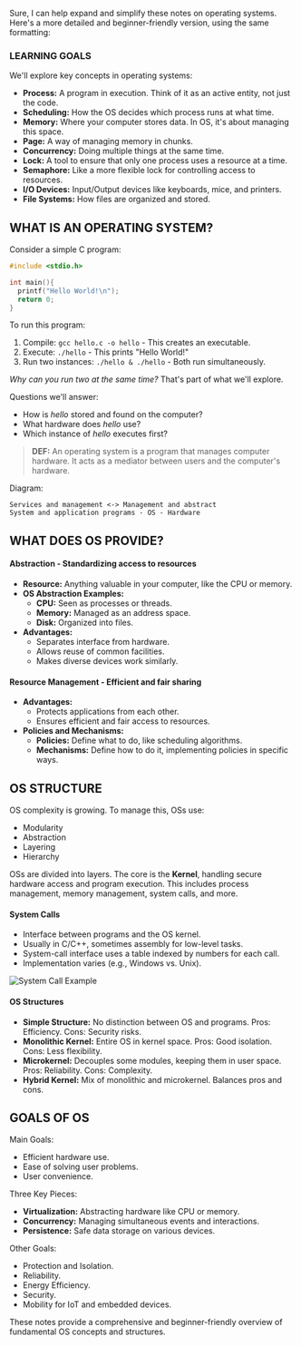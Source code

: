 Sure, I can help expand and simplify these notes on operating systems. Here's a more detailed and beginner-friendly version, using the same formatting:

### LEARNING GOALS

We'll explore key concepts in operating systems:

- **Process:** A program in execution. Think of it as an active entity, not just the code.
- **Scheduling:** How the OS decides which process runs at what time.
- **Memory:** Where your computer stores data. In OS, it's about managing this space.
- **Page:** A way of managing memory in chunks.
- **Concurrency:** Doing multiple things at the same time.
- **Lock:** A tool to ensure that only one process uses a resource at a time.
- **Semaphore:** Like a more flexible lock for controlling access to resources.
- **I/O Devices:** Input/Output devices like keyboards, mice, and printers.
- **File Systems:** How files are organized and stored.

## WHAT IS AN OPERATING SYSTEM?

Consider a simple C program:

```c
#include <stdio.h>

int main(){
  printf("Hello World!\n");
  return 0;
}
```

To run this program:
1. Compile: `gcc hello.c -o hello` - This creates an executable.
2. Execute: `./hello` - This prints "Hello World!"
3. Run two instances: `./hello & ./hello` - Both run simultaneously.

*Why can you run two at the same time?* That's part of what we'll explore.

Questions we'll answer:
- How is _hello_ stored and found on the computer?
- What hardware does _hello_ use?
- Which instance of _hello_ executes first?

> __DEF:__ An operating system is a program that manages computer hardware. It acts as a mediator between users and the computer's hardware.

Diagram:
```
Services and management <-> Management and abstract
System and application programs - OS - Hardware
```

## WHAT DOES OS PROVIDE?

#### Abstraction - Standardizing access to resources

- **Resource:** Anything valuable in your computer, like the CPU or memory.
- **OS Abstraction Examples:**
  - **CPU:** Seen as processes or threads.
  - **Memory:** Managed as an address space.
  - **Disk:** Organized into files.
- **Advantages:**
  - Separates interface from hardware.
  - Allows reuse of common facilities.
  - Makes diverse devices work similarly.

#### Resource Management - Efficient and fair sharing

- **Advantages:**
  - Protects applications from each other.
  - Ensures efficient and fair access to resources.
- **Policies and Mechanisms:**
  - **Policies:** Define what to do, like scheduling algorithms.
  - **Mechanisms:** Define how to do it, implementing policies in specific ways.

## OS STRUCTURE

OS complexity is growing. To manage this, OSs use:
- Modularity
- Abstraction
- Layering
- Hierarchy

OSs are divided into layers. The core is the **Kernel**, handling secure hardware access and program execution. This includes process management, memory management, system calls, and more.

#### System Calls

- Interface between programs and the OS kernel.
- Usually in C/C++, sometimes assembly for low-level tasks.
- System-call interface uses a table indexed by numbers for each call.
- Implementation varies (e.g., Windows vs. Unix).

![System Call Example](https://i.stack.imgur.com/tLg6b.png)

#### OS Structures

- **Simple Structure:** No distinction between OS and programs. Pros: Efficiency. Cons: Security risks.
- **Monolithic Kernel:** Entire OS in kernel space. Pros: Good isolation. Cons: Less flexibility.
- **Microkernel:** Decouples some modules, keeping them in user space. Pros: Reliability. Cons: Complexity.
- **Hybrid Kernel:** Mix of monolithic and microkernel. Balances pros and cons.

## GOALS OF OS

Main Goals:
- Efficient hardware use.
- Ease of solving user problems.
- User convenience.

Three Key Pieces:
- **Virtualization:** Abstracting hardware like CPU or memory.
- **Concurrency:** Managing simultaneous events and interactions.
- **Persistence:** Safe data storage on various devices.

Other Goals:
- Protection and Isolation.
- Reliability.
- Energy Efficiency.
- Security.
- Mobility for IoT and embedded devices.

These notes provide a comprehensive and beginner-friendly overview of fundamental OS concepts and structures.
